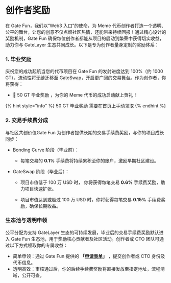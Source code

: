 # 创作者奖励

在 Gate Fun，我们以“Web3 入口”的使命，为 Meme 代币创作者打造一个透明、公平的舞台，让您的创意不仅点燃社区热情，还能带来持续回报！通过精心设计的奖励机制，Gate Fun 确保每位创作者都能从项目的启动到繁荣中获得切实收益，助力你与 GateLayer 生态共同成长。以下是专为创作者量身定制的奖励体系：

### 1. 毕业奖励



庆祝您的成功起航当您的代币项目在 Gate Fun 的发射进度达到 100%（约 1000 GT），流动性将无缝迁移至 GateSwap，开启更广阔的交易舞台。作为创作者，你将获得：



* 🎁 50 GT 毕业奖励 ，为你的 Meme 代币的成功启动献上贺礼！

{% hint style="info" %}
50 GT 毕业奖励 需要在首页上手动领取
{% endhint %}



### 2. 交易手续费分成



与社区共创价值Gate Fun 为创作者提供长期的交易手续费奖励，与你的项目成长同步：



*   Bonding Curve 阶段（毕业前）：

    * 每笔交易的 **0.1%** 手续费将持续累积至你的账户，激励早期社区建设。


*   GateSwap 阶段（毕业后）：

    * 项目市值低于 100 万 USD 时， 你将获得每笔交易 **0.6%** 手续费奖励，助力项目快速扩张。



    * 项目市值达到或超过 100 万 USD 时，你将获得每笔交易 **0.15%** 手续费奖励，确保长期收益。



### 生态池与透明申领



公平分配为支持 GateLayer 生态的可持续发展，毕业后的交易手续费奖励默认进入 Gate Fun 生态池，用于奖励核心贡献者及社区活动。创作者或 CTO 团队可通过以下方式领取你的专属收益：

* 简单申领：通过 Gate Fun 提供的 **「**[**申请表单**](https://docs.google.com/forms/d/e/1FAIpQLSdeSu8Bo3amonra4QjNRIRBn_7OBsnX3luocqPdQ8kz4GBMow/viewform?usp=sharing\&ouid=116455810822896001332)**」** ，提交创作者或 CTO 身份及代币信息。
* 透明高效：审核通过后，你的后续手续费奖励将直接发放至指定地址，流程清晰，公开可查。
